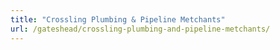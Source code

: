 ```yaml
---
title: "Crossling Plumbing & Pipeline Metchants"
url: /gateshead/crossling-plumbing-and-pipeline-metchants/
---
```

